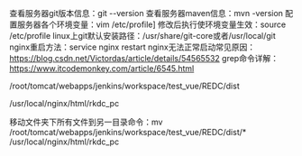 查看服务器git版本信息：git --version
查看服务器maven信息：mvn -version
配置服务器各个环境变量：vim /etc/profile]
修改后执行使环境变量生效：source /etc/profile
linux上git默认安装路径：/usr/share/git-core或者/usr/local/git
nginx重启方法：service nginx restart
nginx无法正常启动常见原因：https://blog.csdn.net/Victordas/article/details/54565532
grep命令详解：https://www.itcodemonkey.com/article/6545.html

/root/tomcat/webapps/jenkins/workspace/test_vue/REDC/dist

/usr/local/nginx/html/rkdc_pc

移动文件夹下所有文件到另一目录命令：mv /root/tomcat/webapps/jenkins/workspace/test_vue/REDC/dist/*    /usr/local/nginx/html/rkdc_pc
